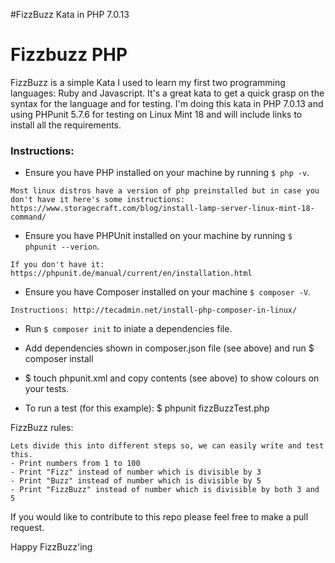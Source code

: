#FizzBuzz Kata in PHP 7.0.13
# Fizzbuzz PHP

FizzBuzz is a simple Kata I used to learn my first two programming languages: Ruby and Javascript. It's a great kata to get a quick grasp on the syntax for the language and for testing.
I'm doing this kata in PHP 7.0.13 and using PHPunit 5.7.6 for testing on Linux Mint 18 and will include links to install all the requirements.

### Instructions:

* Ensure you have PHP installed on your machine by running `$ php -v`.
```
Most linux distros have a version of php preinstalled but in case you don't have it here's some instructions: https://www.storagecraft.com/blog/install-lamp-server-linux-mint-18-command/
```

* Ensure you have PHPUnit installed on your machine by running `$ phpunit --verion`.
```
If you don't have it: https://phpunit.de/manual/current/en/installation.html
```
* Ensure you have Composer installed on your machine `$ composer -V`.
```
Instructions: http://tecadmin.net/install-php-composer-in-linux/
```
* Run `$ composer init` to iniate a dependencies file.
* Add dependencies shown in composer.json file (see above) and run $ composer install

* $ touch phpunit.xml and copy contents (see above) to show colours on your tests.

* To run a test (for this example): $ phpunit fizzBuzzTest.php


FizzBuzz rules:
```
Lets divide this into different steps so, we can easily write and test this.
- Print numbers from 1 to 100
- Print "Fizz" instead of number which is divisible by 3
- Print "Buzz" instead of number which is divisible by 5
- Print "FizzBuzz" instead of number which is divisible by both 3 and 5
```

If you would like to contribute to this repo please feel free to make a pull request.

Happy FizzBuzz'ing
